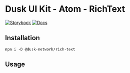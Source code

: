 # Dusk UI Kit - Atom - RichText

[![Storybook](https://img.shields.io/badge/Storybook-Component_Playground-%23FF4785?style=flat&rich-text=storybook)](https://dusk-network.github.io/dusk-ui-kit/?path=/story/components-atoms-rich-text)
[![Docs](https://img.shields.io/badge/Documentation-%235E35CF?style=flat)](https://dusk-network.github.io/dusk-ui-kit/docs/components/atoms/rich-text)

## Installation

```
npm i -D @dusk-network/rich-text
```

## Usage

<!-- MARKDOWN-AUTO-DOCS:START (CODE:src=../../../examples/src/RichText.svelte) -->
<!-- MARKDOWN-AUTO-DOCS:END -->
